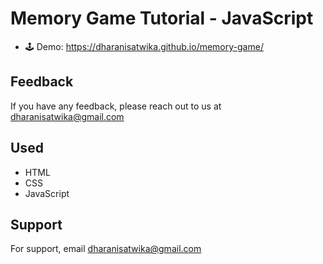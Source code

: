 # Memory Game Tutorial - JavaScript
* 🕹 Demo: https://dharanisatwika.github.io/memory-game/
## Feedback

If you have any feedback, please reach out to us at dharanisatwika@gmail.com

  
## Used
* HTML
* CSS
* JavaScript


  
## Support

For support, email dharanisatwika@gmail.com

